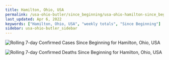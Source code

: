 ```yaml
---
title: Hamilton, Ohio, USA
permalink: /usa-ohio-butler/since_beginning/usa-ohio-hamilton-since_beginning.html
last_updated: Apr 6, 2022
keywords: ["Hamilton, Ohio, USA", "weekly totals", "Since Beginning"]
sidebar: usa-ohio-butler_sidebar
---
```


![Rolling 7-day Confirmed Cases Since Beginning for Hamilton, Ohio, USA](/covid_tracker/images/graphs/usa-ohio-hamilton-rolling_7_days_confirmed-since_beginning_graph.png)

![Rolling 7-day Confirmed Deaths Since Beginning for Hamilton, Ohio, USA](/covid_tracker/images/graphs/usa-ohio-hamilton-rolling_7_days_deaths-since_beginning_graph.png)
